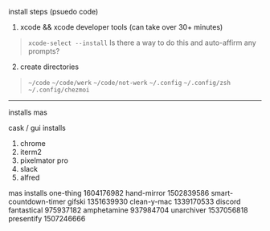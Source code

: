 install steps (psuedo code)

1. xcode && xcode developer tools (can take over 30+ minutes)
> `xcode-select --install`
Is there a way to do this and auto-affirm any prompts?

2. create directories
> `~/code`
> `~/code/werk`
> `~/code/not-werk`
> `~/.config`
> `~/.config/zsh`
> `~/.config/chezmoi`




--- 
installs
mas

cask / gui installs
1. chrome
2. iterm2
3. pixelmator pro
4. slack
5. alfred



mas installs
one-thing 1604176982
hand-mirror 1502839586
smart-countdown-timer
gifski 1351639930
clean-y-mac 1339170533
discord
fantastical 975937182
amphetamine 937984704
unarchiver 1537056818
presentify 1507246666
